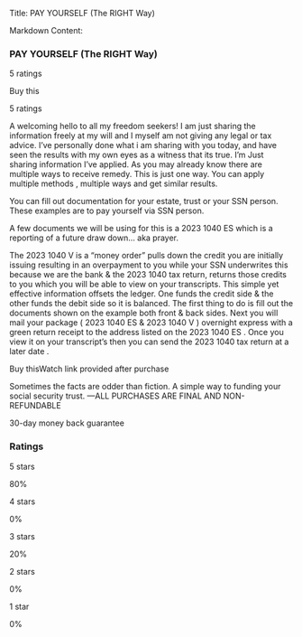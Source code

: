 Title: PAY YOURSELF (The RIGHT Way)

Markdown Content:
### PAY YOURSELF (The RIGHT Way)

5 ratings

Buy this

5 ratings

A welcoming hello to all my freedom seekers! I am just sharing the information freely at my will and I myself am not giving any legal or tax advice. I’ve personally done what i am sharing with you today, and have seen the results with my own eyes as a witness that its true. I’m Just sharing information I’ve applied. As you may already know there are multiple ways to receive remedy. This is just one way. You can apply multiple methods , multiple ways and get similar results.

You can fill out documentation for your estate, trust or your SSN person. These examples are to pay yourself via SSN person.

A few documents we will be using for this is a 2023 1040 ES which is a reporting of a future draw down… aka prayer.

The 2023 1040 V is a “money order” pulls down the credit you are initially issuing resulting in an overpayment to you while your SSN underwrites this because we are the bank & the 2023 1040 tax return, returns those credits to you which you will be able to view on your transcripts. This simple yet effective information offsets the ledger. One funds the credit side & the other funds the debit side so it is balanced. The first thing to do is fill out the documents shown on the example both front & back sides. Next you will mail your package ( 2023 1040 ES & 2023 1040 V ) overnight express with a green return receipt to the address listed on the 2023 1040 ES . Once you view it on your transcript’s then you can send the 2023 1040 tax return at a later date .

Buy thisWatch link provided after purchase

Sometimes the facts are odder than fiction. A simple way to funding your social security trust. —ALL PURCHASES ARE FINAL AND NON-REFUNDABLE

30-day money back guarantee

### Ratings

5 stars

80%

4 stars

0%

3 stars

20%

2 stars

0%

1 star

0%
